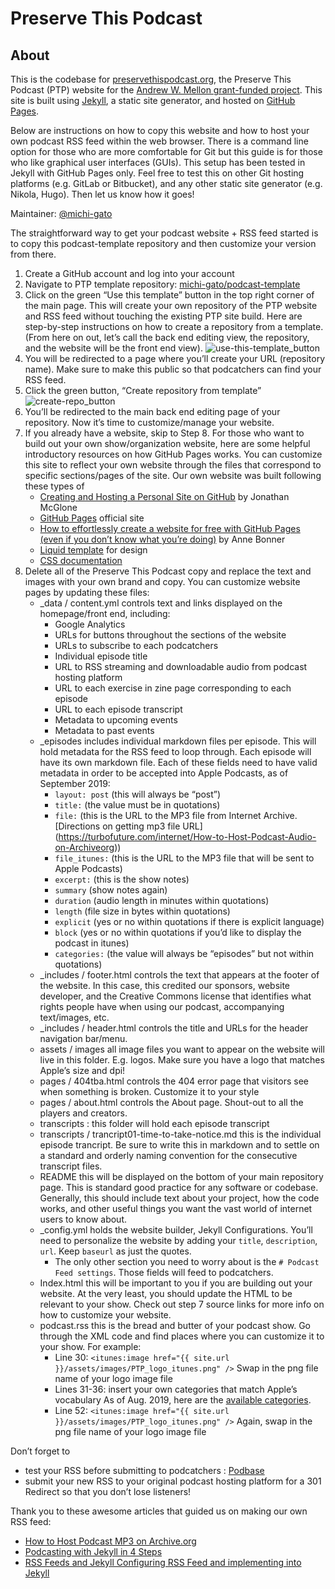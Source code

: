 # Preserve This Podcast

## About
This is the codebase for [preservethispodcast.org](http://preservethispodcast.org/), the Preserve This Podcast (PTP) website for the [Andrew W. Mellon grant-funded project](https://mellon.org/grants/grants-database/grants/new-york-metropolitan-reference-research-library-agency/1711-05080/). This site is built using [Jekyll](https://jekyllrb.com/), a static site generator, and hosted on [GitHub Pages](https://pages.github.com/). 

Below are instructions on how to copy this website and how to host your own podcast RSS feed within the web browser. There is a command line option for those who are more comfortable for Git but this guide is for those who like graphical user interfaces (GUIs). This setup has been tested in Jekyll with GitHub Pages only. Feel free to test this on other Git hosting platforms (e.g. GitLab or Bitbucket), and any other static site generator (e.g. Nikola, Hugo). Then let us know how it goes!

Maintainer: [@michi-gato](https://github.com/michi-gato)

The straightforward way to get your podcast website + RSS feed started is to copy this podcast-template repository and then customize your version from there. 
1. Create a GitHub account and log into your account
2. Navigate to PTP template repository: [michi-gato/podcast-template](https://github.com/mnylc/preservethispodcast)
3. Click on the green “Use this template” button in the top right corner of the main page. This will create your own repository of the PTP website and RSS feed without touching the existing PTP site build. Here are step-by-step instructions on how to create a repository from a template. (From here on out, let’s call the back end editing view, the repository, and the website will be the front end view).
![use-this-template_button](assets/images/green_button.png)
4. You will be redirected to a page where you’ll create your URL (repository name). Make sure to make this public so that podcatchers can find your RSS feed.
5. Click the green button, “Create repository from template”
![create-repo_button](assets/images/create-repo_button.png)
6. You’ll be redirected to the main back end editing page of your repository. Now it’s time to customize/manage your website. 
7. If you already have a website, skip to Step 8. For those who want to build out your own show/organization website, here are some helpful introductory resources on how GitHub Pages works. You can customize this site to reflect your own website through  the files that correspond to specific sections/pages of the site. Our own website was built following these types of 
   * [Creating and Hosting a Personal Site on GitHub](http://jmcglone.com/guides/github-pages/) by Jonathan McGlone
   * [GitHub Pages](https://pages.github.com/) official site
   * [How to effortlessly create a website for free with GitHub Pages (even if you don’t know what you’re doing)](https://towardsdatascience.com/how-to-create-a-free-github-pages-website-53743d7524e1) by Anne Bonner
   * [Liquid template](https://shopify.github.io/liquid/) for design
   * [CSS documentation](https://bulma.io/documentation/)
8. Delete all of the Preserve This Podcast copy and replace the text and images with your own brand and copy. You can customize website pages by updating these files:
   * _data / content.yml controls text and links displayed on the homepage/front end, including:
      * Google Analytics
      * URLs for buttons throughout the sections of the website
      * URLs to subscribe to each podcatchers
      * Individual episode title
      * URL to RSS streaming and downloadable audio from podcast hosting platform
      * URL to each exercise in zine page corresponding to each episode
      * URL to each episode transcript
      * Metadata to upcoming events
      * Metadata to past events
   * _episodes includes individual markdown files per episode. This will hold metadata for the RSS feed to loop through. Each episode will have its own markdown file. Each of these fields need to have valid metadata in order to be accepted into Apple Podcasts, as of September 2019:
      * `layout: post` (this will always be “post”)
      * `title:` (the value must be in quotations)
      * `file:` (this is the URL to the MP3 file from Internet Archive. [Directions on getting mp3 file URL] (https://turbofuture.com/internet/How-to-Host-Podcast-Audio-on-Archiveorg))
      * `file_itunes:` (this is the URL to the MP3 file that will be sent to Apple Podcasts)
      * `excerpt:` (this is the show notes)
      * `summary` (show notes again)
      * `duration` (audio length in minutes within quotations)
      * `length` (file size in bytes within quotations)
      * `explicit` (yes or no within quotations if there is explicit language)
      * `block` (yes or no within quotations if you’d like to display the podcast in itunes)
      * `categories:` (the value will always be “episodes” but not within quotations)
   * _includes / footer.html controls the text that appears at the footer of the website. In this case, this credited our sponsors, website developer, and the Creative Commons license that identifies what rights people have when using our podcast, accompanying text/images, etc. 
   * _includes / header.html controls the title and URLs for the header navigation bar/menu.
   * assets / images all image files you want to appear on the website will live in this folder. E.g. logos. Make sure you have a logo that matches Apple’s size and dpi!
   * pages / 404tba.html controls the 404 error page that visitors see when something is broken. Customize it to your style 
   * pages / about.html controls the About page. Shout-out to all the players and creators.
   * transcripts : this folder will hold each episode transcript 
   * transcripts / trancript01-time-to-take-notice.md this is the individual episode trancript. Be sure to write this in markdown and to settle on a standard and orderly naming convention for the consecutive transcript files.
   * README this will be displayed on the bottom of your main repository page. This is standard good practice for any software or codebase. Generally, this should include text about your project, how the code works, and other useful things you want the vast world of internet users to know about.
   * _config.yml holds the website builder, Jekyll Configurations. You’ll need to personalize the website by adding your `title`, `description`, `url`. Keep `baseurl` as just the quotes.
      * The only other section you need to worry about is the `# Podcast Feed settings`. Those fields will feed to podcatchers.
   * Index.html this will be important to you if you are building out your website. At the very least, you should update the HTML to be relevant to your show. Check out step 7 source links for more info on how to customize your website.
   * podcast.rss this is the bread and butter of your podcast show. Go through the XML code and find places where you can customize it to your show. For example:
      * Line 30: `<itunes:image href="{{ site.url }}/assets/images/PTP_logo_itunes.png" />` Swap in the png file name of your logo image file
      * Lines 31-36: insert your own categories that match Apple’s vocabulary As of Aug. 2019, here are the [available categories](https://9to5mac.com/2019/08/01/apple-podcasts-categories/).
      * Line 52: `<itunes:image href="{{ site.url }}/assets/images/PTP_logo_itunes.png" />` Again, swap in the png file name of your logo image file

Don’t forget to
   * test your RSS before submitting to podcatchers : [Podbase](https://podba.se/validate/)
   * submit your new RSS to your original podcast hosting platform for a 301 Redirect so that you don’t lose listeners!

Thank you to these awesome articles that guided us on making our own RSS feed:
   * [How to Host Podcast MP3 on Archive.org](https://9to5mac.com/2019/08/01/apple-podcasts-categories/)
   * [Podcasting with Jekyll in 4 Steps](https://dyscribe.com/en/podcasting/podcasting-with-jekyll-in-4-steps.html)
   * [RSS Feeds and Jekyll Configuring RSS Feed and implementing into Jekyll](https://www.johnvincent.io/jekyll/rss-feed-with-jekyll/)

